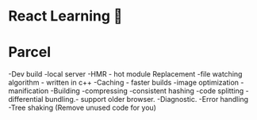 # React Learning 📎

# Parcel   
-Dev build
-local server
-HMR - hot module Replacement
-file watching algorithm - written in c++
-Caching - faster builds
-image optimization
-manification
-Building
-compressing
-consistent hashing
-code splitting
-differential bundling.- support older browser.
-Diagnostic.
-Error handling  
-Tree shaking (Remove unused code for you)